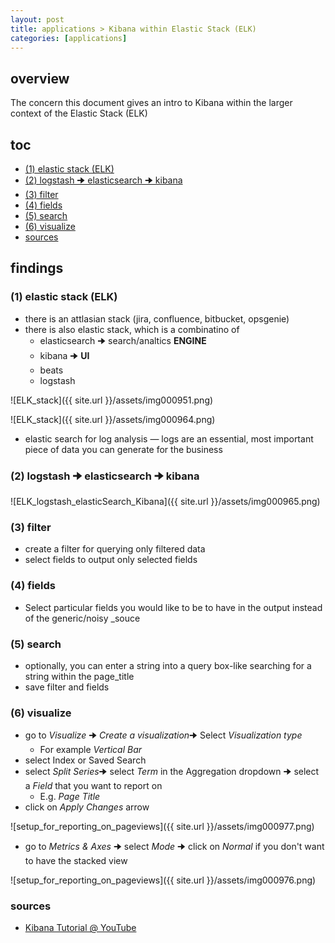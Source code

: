 ```yaml
---
layout: post
title: applications > Kibana within Elastic Stack (ELK)
categories: [applications]
---
```

## overview
The concern this document gives an intro to Kibana within the larger context of the Elastic Stack (ELK)

## toc
<!-- TOC -->

- [(1) elastic stack (ELK)](#1-elastic-stack-elk)
- [(2) logstash 🠊 elasticsearch 🠊 kibana](#2-logstash-%F0%9F%A0%8A-elasticsearch-%F0%9F%A0%8A-kibana)
- [(3) filter](#3-filter)
- [(4) fields](#4-fields)
- [(5) search](#5-search)
- [(6) visualize](#6-visualize)
- [sources](#sources)

<!-- /TOC -->

## findings
### (1) elastic stack (ELK)
* there is an attlasian stack (jira, confluence, bitbucket, opsgenie)
* there is also elastic stack, which is a combinatino of 
    * elasticsearch 🠊 search/analtics **ENGINE**
    * kibana 🠊 **UI**
    * beats
    * logstash

![ELK_stack]({{ site.url }}/assets/img000951.png)

![ELK_stack]({{ site.url }}/assets/img000964.png)

* elastic search for log analysis — logs are an essential, most important piece of data you can generate for the business

### (2) logstash 🠊 elasticsearch 🠊 kibana

![ELK_logstash_elasticSearch_Kibana]({{ site.url }}/assets/img000965.png)

### (3) filter  
* create a filter for querying only filtered data
* select fields to output only selected fields

### (4) fields
* Select particular fields you would like to be to have in the output instead of the generic/noisy _souce

### (5) search
* optionally, you can enter a string into a query box-like searching for a string within the page_title
* save filter and fields 

### (6) visualize
* go to _Visualize_ 🠊 _Create a visualization_🠊 Select _Visualization type_
    * For example _Vertical Bar_
* select Index or Saved Search
* select _Split Series_🠊 select _Term_ in the Aggregation dropdown 🠊 select a _Field_ that you want to report on
    * E.g. _Page Title_
* click on _Apply Changes_ arrow 

![setup_for_reporting_on_pageviews]({{ site.url }}/assets/img000977.png)

* go to _Metrics & Axes_ 🠊 select _Mode_ 🠊 click on _Normal_ if you don't want to have the stacked view

![setup_for_reporting_on_pageviews]({{ site.url }}/assets/img000976.png)

### sources
* [Kibana Tutorial @ YouTube](https://www.youtube.com/watch?v=gQ1c1uILyKI)